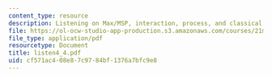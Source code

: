 ```yaml
---
content_type: resource
description: Listening on Max/MSP, interaction, process, and classical.
file: https://ol-ocw-studio-app-production.s3.amazonaws.com/courses/21m-361-composing-with-computers-i-electronic-music-composition-spring-2008/cf571ac408e87c9784bf1376a7bfc9e8_listen4_4.pdf
file_type: application/pdf
resourcetype: Document
title: listen4_4.pdf
uid: cf571ac4-08e8-7c97-84bf-1376a7bfc9e8
---
```

